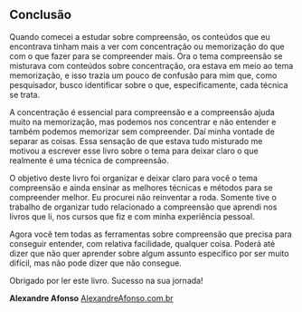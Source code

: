## Conclusão

Quando comecei a estudar sobre compreensão, os conteúdos que eu encontrava tinham mais a ver com concentração ou memorização do que com o que fazer para se compreender mais. Ora o tema compreensão se misturava com conteúdos sobre concentração, ora estava em meio ao tema memorização, e isso trazia um pouco de confusão para mim que, como pesquisador, busco identificar sobre o que, especificamente, cada técnica se trata.

A concentração é essencial para compreensão e a compreensão ajuda muito na memorização, mas podemos nos concentrar e não entender e também podemos memorizar sem compreender. Daí minha vontade de separar as coisas. Essa sensação de que estava tudo misturado me motivou a escrever esse livro sobre o tema para deixar claro o que realmente é uma técnica de compreensão. 

O objetivo deste livro foi organizar e deixar claro para você o tema compreensão e ainda ensinar as melhores técnicas e métodos para se compreender melhor. Eu procurei não reinventar a roda. Somente tive o trabalho de organizar tudo relacionado a compreensão que aprendi nos livros que li, nos cursos que fiz e com minha experiência pessoal.

Agora você tem todas as ferramentas sobre compreensão que precisa para conseguir entender, com relativa facilidade, qualquer coisa. Poderá até dizer que não quer aprender sobre algum assunto específico por ser muito difícil, mas não pode dizer que não consegue.

Obrigado por ler este livro. Sucesso na sua jornada!

**Alexandre Afonso**
[AlexandreAfonso.com.br](http://alexandreafonso.com.br)
